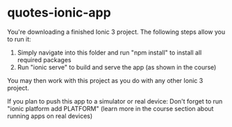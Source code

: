# quotes-ionic-app

You're downloading a finished Ionic 3 project. The following steps allow you to run it:

1) Simply navigate into this folder and run "npm install" to install all required packages
2) Run "ionic serve" to build and serve the app (as shown in the course)

You may then work with this project as you do with any other Ionic 3 project.

If you plan to push this app to a simulator or real device: Don't forget to run "ionic platform add PLATFORM" (learn more in the course section about running apps on real devices)
